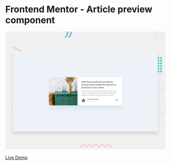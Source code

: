 # Frontend Mentor - Article preview component

![Design preview for the Article preview component coding challenge](./design/desktop-preview.jpg)

[Live Demo](https://article-preview-component-alpha-ruby.vercel.app/)
